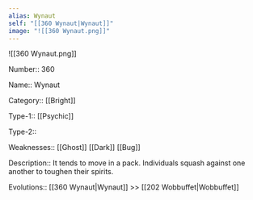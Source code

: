 ```yaml
---
alias: Wynaut
self: "[[360 Wynaut|Wynaut]]"
image: "![[360 Wynaut.png]]"
---
```


![[360 Wynaut.png]]

Number:: 360

Name:: Wynaut

Category:: [[Bright]]

Type-1:: [[Psychic]]

Type-2::

Weaknesses:: [[Ghost]] [[Dark]] [[Bug]]

Description:: It tends to move in a pack. Individuals squash against one another to toughen their spirits.

Evolutions:: [[360 Wynaut|Wynaut]] >> [[202 Wobbuffet|Wobbuffet]]
